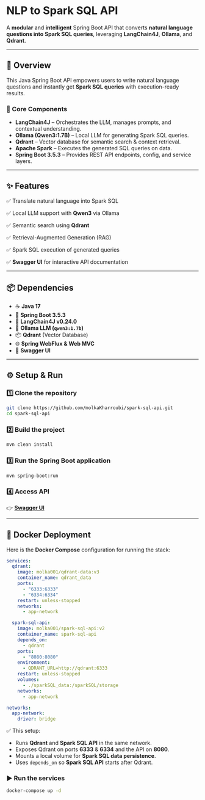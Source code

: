 # NLP to Spark SQL API

A **modular** and **intelligent** Spring Boot API that converts **natural language questions into Spark SQL queries**, leveraging **LangChain4J**, **Ollama**, and **Qdrant**.

---

## 🚀 Overview

This Java Spring Boot API empowers users to write natural language questions and instantly get **Spark SQL queries** with execution-ready results.

### 🔧 Core Components

* **LangChain4J** – Orchestrates the LLM, manages prompts, and contextual understanding. 
* **Ollama (Qwen3:1.7B)** – Local LLM for generating Spark SQL queries.
* **Qdrant** – Vector database for semantic search & context retrieval.
* **Apache Spark** – Executes the generated SQL queries on data.
* **Spring Boot 3.5.3** – Provides REST API endpoints, config, and service layers.

---

## ✨ Features

✅ Translate natural language into Spark SQL 

✅ Local LLM support with **Qwen3** via Ollama

✅ Semantic search using **Qdrant**

✅ Retrieval-Augmented Generation (RAG)

✅ Spark SQL execution of generated queries

✅ **Swagger UI** for interactive API documentation

---

## 📦 Dependencies

* ☕ **Java 17**
* 🌱 **Spring Boot 3.5.3**
* 🔗 **LangChain4J v0.24.0**
* 🤖 **Ollama LLM (`qwen3:1.7b`)**
* 📦 **Qdrant** (Vector Database)
* 🌐 **Spring WebFlux & Web MVC**
* 📄 **Swagger UI**

---

## ⚙️ Setup & Run

### 1️⃣ Clone the repository

```bash
git clone https://github.com/molkaKharroubi/spark-sql-api.git
cd spark-sql-api
```

### 2️⃣ Build the project

```bash
mvn clean install
```

### 3️⃣ Run the Spring Boot application

```bash
mvn spring-boot:run
```

### 4️⃣ Access API

👉 [**Swagger UI**](http://localhost:8080/swagger-ui/index.html)

---

## 🐳 Docker Deployment

Here is the **Docker Compose** configuration for running the stack:

```yaml
services:
  qdrant:
    image: molka001/qdrant-data:v3   
    container_name: qdrant_data
    ports:
      - "6333:6333"
      - "6334:6334"
    restart: unless-stopped
    networks:
      - app-network

  spark-sql-api:
    image: molka001/spark-sql-api:v2
    container_name: spark-sql-api
    depends_on:
      - qdrant
    ports:
      - "8080:8080"
    environment:
      - QDRANT_URL=http://qdrant:6333
    restart: unless-stopped
    volumes:
      - ./sparkSQL_data:/sparkSQL/storage   
    networks:
      - app-network

networks:
  app-network:
    driver: bridge
```

✅ This setup:

* Runs **Qdrant** and **Spark SQL API** in the same network.
* Exposes Qdrant on ports **6333** & **6334** and the API on **8080**.
* Mounts a local volume for **Spark SQL data persistence**.
* Uses `depends_on` so **Spark SQL API** starts after Qdrant.

### ▶️ Run the services

```bash
docker-compose up -d
```
